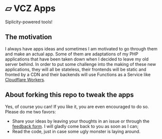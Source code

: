 # ▱ VCZ Apps

Siplicity-powered tools!

## The motivation
I always have apps ideas and sometimes I am motivated to go through them and make an actual app. Some of them are adaptations of my PHP applications that have been taken down when I decided to leave my old server behind.
In order to put some challenge into the making of these new applications, they will all be stateless, their frontends will be static and fronted by a CDN and their backends will use Functions as a Service like [Cloudflare Workers](https://workers.cloudflare.com/).

## About forking this repo to tweak the apps
Yes, of course you can! If you like it, you are even encouraged to do so. Please do me two favors:
- Share your ideas by leaving your thoughts in an issue or through the [feedback form](https://query.vcz.fr/icSO7Q). I will gladly come back to you as soon as I can;
- Read the code, just in case some ugly monster is laying around.